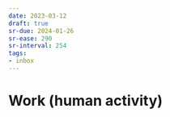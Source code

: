 ```yaml
---
date: 2023-03-12
draft: true
sr-due: 2024-01-26
sr-ease: 290
sr-interval: 254
tags:
- inbox
---
```


# Work (human activity)